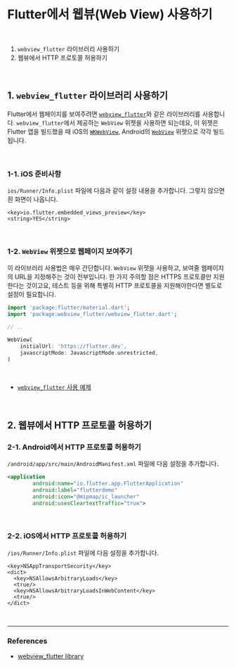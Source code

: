 # Flutter에서 웹뷰(Web View) 사용하기

<br>

1. `webview_flutter` 라이브러리 사용하기
2. 웹뷰에서 HTTP 프로토콜 허용하기

<br>

## 1. `webview_flutter` 라이브러리 사용하기

Flutter에서 웹페이지를 보여주려면 [`webview_flutter`](https://pub.dev/packages/webview_flutter)와 같은 라이브러리를 사용합니다. `webview_flutter`에서 제공하는 `WebView` 위젯을 사용하면 되는데요, 이 위젯은 Flutter 앱을 빌드했을 때 iOS의 [`WKWebView`](https://developer.apple.com/documentation/webkit/wkwebview), Android의 [`WebView`](https://developer.android.com/reference/android/webkit/WebView) 위젯으로 각각 빌드됩니다.

<br>

### 1-1. iOS 준비사항

`ios/Runner/Info.plist` 파일에 다음과 같이 설정 내용을 추가합니다. 그렇지 않으면 흰 화면이 나옵니다.

```plist
<key>io.flutter.embedded_views_preview</key>
<string>YES</string>
```

<br>

### 1-2. `WebView` 위젯으로 웹페이지 보여주기

이 라이브러리 사용법은 매우 간단합니다. `WebView` 위젯을 사용하고, 보여줄 웹페이지의 URL을 지정해주는 것이 전부입니다. 한 가지 주의할 점은 HTTPS 프로토콜만 지원한다는 것이고요, 테스트 등을 위해 특별히 HTTP 프로토콜을 지원해야한다면 별도로 설정이 필요합니다.

```dart
import 'package:flutter/material.dart';
import 'package:webview_flutter/webview_flutter.dart';

// ..

WebView(
    initialUrl: 'https://flutter.dev',
    javascriptMode: JavascriptMode.unrestricted,
)
```

<br>

- [`webview_flutter` 사용 예제](https://github.com/flutter/plugins/blob/master/packages/webview_flutter/webview_flutter/example/lib/main.dart)

<br>

## 2. 웹뷰에서 HTTP 프로토콜 허용하기

### 2-1. Android에서 HTTP 프로토콜 허용하기

`/android/app/src/main/AndroidManifest.xml` 파일에 다음 설정을 추가합니다.

```xml
<application
        android:name="io.flutter.app.FlutterApplication"
        android:label="flutterdemo"
        android:icon="@mipmap/ic_launcher"
        android:usesCleartextTraffic="true">
```

<br>

### 2-2. iOS에서 HTTP 프로토콜 허용하기

`/ios/Runner/Info.plist` 파일에 다음 설정을 추가합니다.

```plist
<key>NSAppTransportSecurity</key>
<dict>
  <key>NSAllowsArbitraryLoads</key>
  <true/>
  <key>NSAllowsArbitraryLoadsInWebContent</key>
  <true/>
</dict>
```

<br>

---

### References

- [webview_flutter library](https://pub.dev/documentation/webview_flutter/latest/webview_flutter/webview_flutter-library.html)
